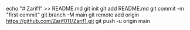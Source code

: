 echo "# Zarif1" >> README.md
git init
git add README.md
git commit -m "first commit"
git branch -M main
git remote add origin https://github.com/Zarif011/Zarif1.git
git push -u origin main
